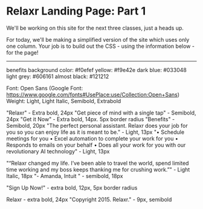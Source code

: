 Relaxr Landing Page: Part 1
==================

We'll be working on this site for the next three classes, just a heads up.

For today, we'll be making a simplified version of the site which uses only one column. Your job is to build out the CSS - using the information below - for the page!

---

benefits background color: #f0efef
yellow: #f9e42e
dark blue: #033048
light grey: #606161
almost black: #121212

Font: Open Sans (Google Font: https://www.google.com/fonts#UsePlace:use/Collection:Open+Sans)
Weight: Light, Light Italic, Semibold, Extrabold

"Relaxr" - Extra bold, 24px
"Get piece of mind with a single tap" - Semibold, 24px
"Get it Now" - Extra bold, 14px. 5px border radius
"Benefits" - Semibold, 20px
"The perfect personal assistant. Relaxr does your job for you so you can enjoy life as it is meant to be." - Light, 13px
"• Schedule meetings for you
• Excel automation to complete your work for you
• Responds to emails on your behalf
• Does all your work for you with our revolutionary AI technology" - Light, 13px

"“Relaxr changed my life. I’ve been able to travel the world, spend limited time working and my boss keeps thanking me for crushing work.”" - Light Italic, 18px
"- Amanda, Intuit " - semibold, 18px

"Sign Up Now!" - extra bold, 12px, 5px border radius

Relaxr - extra bold, 24px
"Copyright 2015. Relaxr." - 9px, semibold
